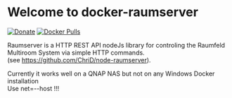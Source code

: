 Welcome to docker-raumserver
===================
[![Donate](https://img.shields.io/badge/Donate-PayPal-green.svg)](https://www.paypal.me/ChriD/)
[![Docker Pulls](https://img.shields.io/docker/pulls/gutmensch/raumserver.svg)](https://registry.hub.docker.com/u/chrid/docker-raumserver/)


Raumserver is a HTTP REST API nodeJs library for controling the Raumfeld Multiroom System via simple HTTP commands.  
(see https://github.com/ChriD/node-raumserver).

Currently it works well on a QNAP NAS but not on any Windows Docker installation  
Use net=--host !!!

